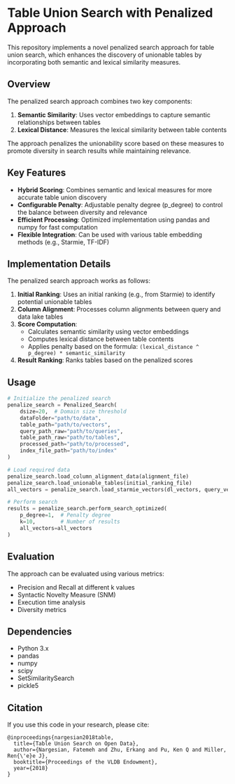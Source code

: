 # Table Union Search with Penalized Approach

This repository implements a novel penalized search approach for table union search, which enhances the discovery of unionable tables by incorporating both semantic and lexical similarity measures.

## Overview

The penalized search approach combines two key components:
1. **Semantic Similarity**: Uses vector embeddings to capture semantic relationships between tables
2. **Lexical Distance**: Measures the lexical similarity between table contents

The approach penalizes the unionability score based on these measures to promote diversity in search results while maintaining relevance.

## Key Features

- **Hybrid Scoring**: Combines semantic and lexical measures for more accurate table union discovery
- **Configurable Penalty**: Adjustable penalty degree (p_degree) to control the balance between diversity and relevance
- **Efficient Processing**: Optimized implementation using pandas and numpy for fast computation
- **Flexible Integration**: Can be used with various table embedding methods (e.g., Starmie, TF-IDF)

## Implementation Details

The penalized search approach works as follows:

1. **Initial Ranking**: Uses an initial ranking (e.g., from Starmie) to identify potential unionable tables
2. **Column Alignment**: Processes column alignments between query and data lake tables
3. **Score Computation**:
   - Calculates semantic similarity using vector embeddings
   - Computes lexical distance between table contents
   - Applies penalty based on the formula: `(lexical_distance ^ p_degree) * semantic_similarity`
4. **Result Ranking**: Ranks tables based on the penalized scores

## Usage

```python
# Initialize the penalized search
penalize_search = Penalized_Search(
    dsize=20,  # Domain size threshold
    dataFolder="path/to/data",
    table_path="path/to/vectors",
    query_path_raw="path/to/queries",
    table_path_raw="path/to/tables",
    processed_path="path/to/processed",
    index_file_path="path/to/index"
)

# Load required data
penalize_search.load_column_alignment_data(alignment_file)
penalize_search.load_unionable_tables(initial_ranking_file)
all_vectors = penalize_search.load_starmie_vectors(dl_vectors, query_vectors)

# Perform search
results = penalize_search.perform_search_optimized(
    p_degree=1,  # Penalty degree
    k=10,        # Number of results
    all_vectors=all_vectors
)
```

## Evaluation

The approach can be evaluated using various metrics:
- Precision and Recall at different k values
- Syntactic Novelty Measure (SNM)
- Execution time analysis
- Diversity metrics

## Dependencies

- Python 3.x
- pandas
- numpy
- scipy
- SetSimilaritySearch
- pickle5

## Citation

If you use this code in your research, please cite:
```
@inproceedings{nargesian2018table,
  title={Table Union Search on Open Data},
  author={Nargesian, Fatemeh and Zhu, Erkang and Pu, Ken Q and Miller, Ren{\'e}e J},
  booktitle={Proceedings of the VLDB Endowment},
  year={2018}
}
```
